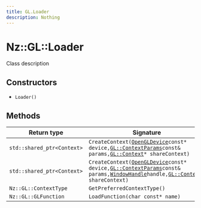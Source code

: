 ```yaml
---
title: GL.Loader
description: Nothing
---
```


# Nz::GL::Loader

Class description

## Constructors

- `Loader()`

## Methods

| Return type | Signature |
| ----------- | --------- |
| `std::shared_ptr<Context>` | `CreateContext(`[`OpenGLDevice`](documentation/generated/OpenGLRenderer/OpenGLDevice.md)` const* device, `[`GL::ContextParams`](documentation/generated/OpenGLRenderer/GL.ContextParams.md)` const& params, `[`GL::Context`](documentation/generated/OpenGLRenderer/GL.Context.md)`* shareContext)` |
| `std::shared_ptr<Context>` | `CreateContext(`[`OpenGLDevice`](documentation/generated/OpenGLRenderer/OpenGLDevice.md)` const* device, `[`GL::ContextParams`](documentation/generated/OpenGLRenderer/GL.ContextParams.md)` const& params, `[`WindowHandle`](documentation/generated/Platform/WindowHandle.md)` handle, `[`GL::Context`](documentation/generated/OpenGLRenderer/GL.Context.md)`* shareContext)` |
| `Nz::GL::ContextType` | `GetPreferredContextType()` |
| `Nz::GL::GLFunction` | `LoadFunction(char const* name)` |

